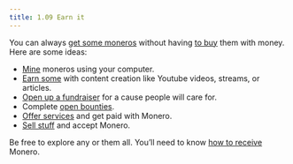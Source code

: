 ```yaml
---
title: 1.09 Earn it
---
```

You can always [get some moneros](1.06-getting_monero.md) without having [to buy](1.07-buy_monero.md) them with money. Here are some ideas:

- [Mine](1.10-mine_monero.md) moneros using your computer.
- [Earn some](1.15-tip_monero.md) with content creation like Youtube videos, streams, or articles.
- [Open up a fundraiser](https://kuno.anne.media/) for a cause people will care for.
- Complete [open bounties](https://bounties.monero.social/).
- [Offer services](https://monerica.com/) and get paid with Monero.
- [Sell stuff](https://moneromarket.io/) and accept Monero.

Be free to explore any or them all. You’ll need to know [how to receive](1.11-receive_monero.md) Monero.